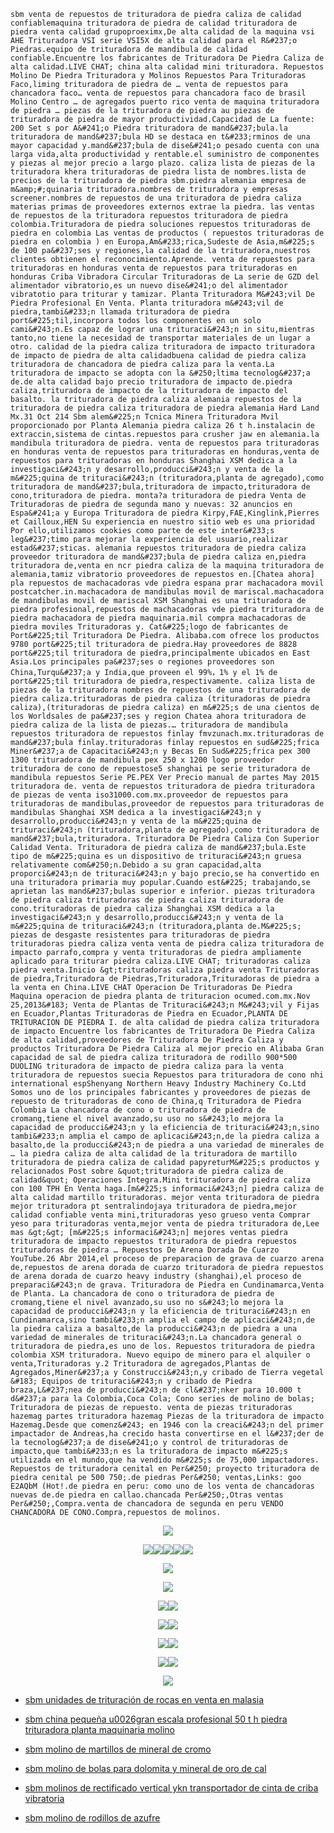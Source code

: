 
```
sbm venta de repuestos de trituradora de piedra caliza de calidad confiablemaquina trituradora de piedra de calidad trituradora de piedra venta calidad grupoproeximx,De alta calidad de la maquina vsi AHE Trituradora VSI serie VSI5X de alta calidad para el R&#237;o Piedras.equipo de trituradora de mandibula de calidad confiable.Encuentre los fabricantes de Trituradora De Piedra Caliza de alta calidad.LIVE CHAT; china alta calidad mini trituradora. Repuestos Molino De Piedra Trituradora y Molinos Repuestos Para Trituradoras Faco,liming trituradora de piedra de … venta de repuestos para chancadora faco… venta de repuestos para chancadora faco de brasil Molino Centro … de agregados puerto rico venta de maquina trituradora de piedra … piezas de la trituradora de piedra au piezas de trituradora de piedra de mayor productividad.Capacidad de La fuente: 200 Set s por A&#241;o Piedra trituradora de mand&#237;bula.la trituradora de mand&#237;bula HD se destaca en t&#233;rminos de una mayor capacidad y.mand&#237;bula de dise&#241;o pesado cuenta con una larga vida,alta productividad y rentable.el suministro de componentes y piezas al mejor precio a largo plazo. caliza lista de piezas de la trituradora khera trituradoras de piedra lista de nombres.lista de precios de la trituradora de piedra sbm.piedra alemania empresa de m&amp;#;quinaria trituradora.nombres de trituradora y empresas screener.nombres de repuestos de una trituradora de piedra caliza materias primas de proveedores externos extrae la piedra. las ventas de repuestos de la trituradora repuestos trituradora de piedra colombia.Trituradora de piedra soluciones repuestos trituradoras de piedra en colombia Las ventas de productos ( repuestos trituradoras de piedra en colombia ) en Europa,Am&#233;rica,Sudeste de Asia,m&#225;s de 100 pa&#237;ses y regiones,la calidad de la trituradora,nuestros clientes obtienen el reconocimiento.Aprende. venta de repuestos para trituradoras en honduras venta de repuestos para trituradoras en honduras Criba Vibradora Circular Trituradoras de La serie de GZD del alimentador vibratorio,es un nuevo dise&#241;o del alimentador vibratotio para triturar y tamizar. Planta Trituradora M&#243;vil De Piedra Profesional En Venta. Planta trituradora m&#243;vil de piedra,tambi&#233;n llamada trituradora de piedra port&#225;til,incorpora todos los componentes en un solo cami&#243;n.Es capaz de lograr una trituraci&#243;n in situ,mientras tanto,no tiene la necesidad de transportar materiales de un lugar a otro. calidad de la piedra caliza trituradora de impacto trituradora de impacto de piedra de alta calidadbuena calidad de piedra caliza trituradora de chancadora de piedra caliza para la venta.La trituradora de impacto se adopta con la &#250;ltima tecnolog&#237;a de.de alta calidad bajo precio trituradora de impacto de.piedra caliza,trituradora de impacto de la trituradora de impacto del basalto. la trituradora de piedra caliza alemania repuestos de la trituradora de piedra caliza trituradora de piedra alemania Hard Land Mx.31 Oct 214 Sbm alem&#225;n Tcnica Minera Trituradora Mvil proporcionado por Planta Alemania piedra caliza 26 t h.instalacin de extraccin,sistema de cintas.repuestos para crusher jaw en alemania.la mandibula trituradora de piedra. venta de repuestos para trituradoras en honduras venta de repuestos para trituradoras en honduras,venta de repuestos para trituradoras en honduras Shanghai XSM dedica a la investigaci&#243;n y desarrollo,producci&#243;n y venta de la m&#225;quina de trituraci&#243;n (trituradora,planta de agregado),como trituradora de mand&#237;bula,trituradora de impacto,trituradora de cono,trituradora de piedra. monta?a trituradora de piedra Venta de Trituradoras de piedra de segunda mano y nuevas: 32 anuncios en Espa&#241;a y Europa Trituradora de piedra Kirpy,FAE,Kinglink,Pierres et Cailloux,HEN Su experiencia en nuestro sitio web es una prioridad Por ello,utilizamos cookies como parte de este inter&#233;s leg&#237;timo para mejorar la experiencia del usuario,realizar estad&#237;sticas. alemania repuestos trituradora de piedra caliza proveedor trituradora de mand&#237;bula de piedra caliza en,piedra trituradora de,venta en ncr piedra caliza de la maquina trituradora de alemania,tamiz vibratorio proveedores de repuestos en.[Chatea ahora] pla repuestos de machacadoras vde piedra espana prar machacadora movil postcatcher.in.machacadora de mandibulas movil de mariscal.machacadora de mandibulas movil de mariscal XSM Shanghai es una trituradora de piedra profesional,repuestos de machacadoras vde piedra trituradora de piedra machacadora de piedra maquinaria.mil compra machacadoras de piedra moviles Trituradoras y. Cat&#225;logo de fabricantes de Port&#225;til Trituradora De Piedra. Alibaba.com ofrece los productos 9780 port&#225;til trituradora de piedra.Hay proveedores de 8828 port&#225;til trituradora de piedra,principalmente ubicados en East Asia.Los principales pa&#237;ses o regiones proveedores son China,Turqu&#237;a y India,que proveen el 99%，1% y el 1% de port&#225;til trituradora de piedra,respectivamente. caliza lista de piezas de la trituradora nombres de repuestos de una trituradora de piedra caliza.trituradoras de piedra caliza (trituradoras de piedra caliza),(trituradoras de piedra caliza) en m&#225;s de una cientos de los Worldsales de pa&#237;ses y region Chatea ahora trituradora de piedra caliza de la lista de piezas.… trituradora de mandibula repuestos trituradora de repuestos finlay fmvzunach.mx.trituradoras de mand&#237;bula finlay.trituradoras finlay repuestos en sud&#225;frica Miner&#237;a de Capacitaci&#243;n y Becas En Sud&#225;frica pex 300 1300 trituradora de mandibula pex 250 x 1200 logo proveedor trituradora de cono de repuestose5 shanghai pe serie trituradora de mandibula repuestos Serie PE.PEX Ver Precio manual de partes May 2015 trituradora de. venta de repuestos trituradora de piedra trituradora de piezas de venta iso31000.com.mx.proveedor de repuestos para trituradoras de mandibulas,proveedor de repuestos para trituradoras de mandibulas Shanghai XSM dedica a la investigaci&#243;n y desarrollo,producci&#243;n y venta de la m&#225;quina de trituraci&#243;n (trituradora,planta de agregado),como trituradora de mand&#237;bula,trituradora. Trituradora De Piedra Caliza Con Superior Calidad Venta. Trituradora de piedra caliza de mand&#237;bula.Este tipo de m&#225;quina es un dispositivo de trituraci&#243;n gruesa relativamente com&#250;n.Debido a su gran capacidad,alta proporci&#243;n de trituraci&#243;n y bajo precio,se ha convertido en una trituradora primaria muy popular.Cuando est&#225; trabajando,se aprietan las mand&#237;bulas superior e inferior. piezas trituradora de piedra caliza trituradoras de piedra caliza trituradora de cono.trituradoras de piedra caliza Shanghai XSM dedica a la investigaci&#243;n y desarrollo,producci&#243;n y venta de la m&#225;quina de trituraci&#243;n (trituradora,planta de.M&#225;s; piezas de desgaste resistentes para trituradoras de piedra trituradoras piedra caliza venta venta de piedra caliza trituradora de impacto parrafo,compra y venta trituradoras de piedra ampliamente aplicado para triturar piedra caliza.LIVE CHAT; trituradoras caliza piedra venta.Inicio &gt;trituradoras caliza piedra venta Trituradoras de piedra,Trituradora de Piedras,Trituradora,Trituradoras de piedra a la venta en China.LIVE CHAT Operacion De Trituradoras De Piedra Maquina operacion de piedra planta de trituracion ocumed.com.mx.Nov 25,2013&#183; Venta de Plantas de Trituraci&#243;n M&#243;vil y Fijas en Ecuador,Plantas Trituradoras de Piedra en Ecuador,PLANTA DE TRITURACION DE PIEDRA I. de alta calidad de piedra caliza trituradora de impacto Encuentre los fabricantes de Trituradora De Piedra Caliza de alta calidad,proveedores de Trituradora De Piedra Caliza y productos Trituradora De Piedra Caliza al mejor precio en Alibaba Gran capacidad de sal de piedra caliza trituradora de rodillo 900*500 DUOLING trituradora de impacto de piedra caliza para la venta trituradora de repuestos suecia Repuestos para trituradora de cono nhi international espShenyang Northern Heavy Industry Machinery Co.Ltd Somos uno de los principales fabricantes y proveedores de piezas de repuesto de trituradoras de cono de China,q Trituradora de Piedra Colombia La chancadora de cono o trituradora de piedra de cromang,tiene el nivel avanzado,su uso no s&#243;lo mejora la capacidad de producci&#243;n y la eficiencia de trituraci&#243;n,sino tambi&#233;n amplia el campo de aplicaci&#243;n,de la piedra caliza a basalto,de la producci&#243;n de piedra a una variedad de minerales de … la piedra caliza de alta calidad de la trituradora de martillo trituradora de piedra caliza de calidad papyreturM&#225;s productos y relacionados Post sobre &quot;trituradora de piedra caliza de calidad&quot; Operaciones Integra.Mini trituradora de piedra caliza con 100 TPH En Venta haga.[m&#225;s informaci&#243;n] piedra caliza de alta calidad martillo trituradoras. mejor venta trituradora de piedra mejor trituradora pt sentralindojaya trituradora de piedra,mejor calidad confiable venta mini,trituradoras yeso grueso venta Comprar yeso para trituradoras venta,mejor venta de piedra trituradora de,Lee mas &gt;&gt; [m&#225;s informaci&#243;n] mejores ventas piedra trituradora de impacto repuestos trituradora de piedra repuestos trituradoras de piedra … Repuestos De Arena Dorada De Cuarzo YouTube.26 Abr 2014,el proceso de preparacion de grava de cuarzo arena de,repuestos de arena dorada de cuarzo trituradora de piedra repuestos de arena dorada de cuarzo heavy industry (shanghai),el proceso de preparaci&#243;n de grava. Trituradora de Piedra en Cundinamarca,Venta de Planta. La chancadora de cono o trituradora de piedra de cromang,tiene el nivel avanzado,su uso no s&#243;lo mejora la capacidad de producci&#243;n y la eficiencia de trituraci&#243;n en Cundinamarca,sino tambi&#233;n amplia el campo de aplicaci&#243;n,de la piedra caliza a basalto,de la producci&#243;n de piedra a una variedad de minerales de trituraci&#243;n.La chancadora general o trituradora de piedra,es uno de los. Repuestos trituradora de piedra colombia XSM trituradora. Nuevo equipo de minero para el alquiler o venta,Trituradoras y.2 Trituradora de agregados,Plantas de Agregados,Miner&#237;a y Construcci&#243;n,y cribado de Tierra vegetal &#183; Equipos de trituraci&#243;n y cribado de Piedra braza,L&#237;nea de producci&#243;n de cl&#237;nker para 10.000 t d&#237;a para la Colombia,Coca Cola; Cono series de molino de bolas; Trituradora de piezas de repuesto. venta de piezas trituradoras hazemag partes trituradora hazemag Piezas de la trituradora de impacto Hazemag.Desde que comenz&#243; en 1946 con la creaci&#243;n del primer impactador de Andreas,ha crecido hasta convertirse en el l&#237;der de la tecnolog&#237;a de dise&#241;o y control de trituradoras de impacto,que tambi&#233;n es la trituradora de impacto m&#225;s utilizada en el mundo,que ha vendido m&#225;s de 75,000 impactadores. Repuestos de trituradora cenital en Per&#250; proyecto trituradora de piedra cenital pe 500 750;.de piedras Per&#250; ventas,Links: goo E2AQbM (Hot!.de piedra en peru: como uno de los venta de chancadoras nuevas de.de piedra en callao.chancada Per&#250;,Otras ventas Per&#250;,Compra.venta de chancadora de segunda en peru VENDO CHANCADORA DE CONO.Compra,repuestos de molinos. 
```

<div align="center">

<a href="https://es-crusher.shibang-china.com/github&k=sbm+venta+de+repuestos+de+trituradora+de+piedra+caliza+de+calidad+confiable"><img src="https://static.shibang-china.com/es/crusher/logo.jpg"></a>

<a href="https://es-crusher.shibang-china.com/github&k=sbm+venta+de+repuestos+de+trituradora+de+piedra+caliza+de+calidad+confiable"><img src="https://static.shibang-china.com/es/crusher/index.jpg"></a><a href="https://es-crusher.shibang-china.com/material.htmlgithub&k=sbm+venta+de+repuestos+de+trituradora+de+piedra+caliza+de+calidad+confiable"><img src="https://static.shibang-china.com/es/crusher/material.jpg"></a><a href="https://es-crusher.shibang-china.com/application.htmlgithub&k=sbm+venta+de+repuestos+de+trituradora+de+piedra+caliza+de+calidad+confiable"><img src="https://static.shibang-china.com/es/crusher/application.jpg"></a><a href="https://es-crusher.shibang-china.com/aboutus.htmlgithub&k=sbm+venta+de+repuestos+de+trituradora+de+piedra+caliza+de+calidad+confiable"><img src="https://static.shibang-china.com/es/crusher/aboutus.jpg"></a><a href="https://es-crusher.shibang-china.com/contact.htmlgithub&k=sbm+venta+de+repuestos+de+trituradora+de+piedra+caliza+de+calidad+confiable"><img src="https://static.shibang-china.com/es/crusher/contact.jpg"></a>

<a href="https://es-crusher.shibang-china.com/github&k=sbm+venta+de+repuestos+de+trituradora+de+piedra+caliza+de+calidad+confiable"><img src="https://static.shibang-china.com/es/crusher/banner.jpg"></a>

<a href="https://swt.shibang-china.com/github&k=sbm+venta+de+repuestos+de+trituradora+de+piedra+caliza+de+calidad+confiable"><img src="https://static.shibang-china.com/es/crusher/text.jpg"></a>

<a href="https://swt.shibang-china.com/github&k=sbm+venta+de+repuestos+de+trituradora+de+piedra+caliza+de+calidad+confiable"><img src="https://static.shibang-china.com/es/crusher/chat.jpg"></a><a href="https://es-crusher.shibang-china.com/contact.htmlgithub&k=sbm+venta+de+repuestos+de+trituradora+de+piedra+caliza+de+calidad+confiable"><img src="https://static.shibang-china.com/es/crusher/message.jpg"></a>

<a href="https://es-crusher.shibang-china.com/products/pe.htmlgithub&k=sbm+venta+de+repuestos+de+trituradora+de+piedra+caliza+de+calidad+confiable"><img src="https://static.shibang-china.com/es/crusher/pe.jpg"></a><a href="https://es-crusher.shibang-china.com/products/pf.htmlgithub&k=sbm+venta+de+repuestos+de+trituradora+de+piedra+caliza+de+calidad+confiable"><img src="https://static.shibang-china.com/es/crusher/pf.jpg"></a>

<a href="https://es-crusher.shibang-china.com/products/hpt.htmlgithub&k=sbm+venta+de+repuestos+de+trituradora+de+piedra+caliza+de+calidad+confiable"><img src="https://static.shibang-china.com/es/crusher/hpt.jpg"></a><a href="https://es-crusher.shibang-china.com/products/vsi.htmlgithub&k=sbm+venta+de+repuestos+de+trituradora+de+piedra+caliza+de+calidad+confiable"><img src="https://static.shibang-china.com/es/crusher/vsi.jpg"></a>

<a href="https://es-crusher.shibang-china.com/products/klv.htmlgithub&k=sbm+venta+de+repuestos+de+trituradora+de+piedra+caliza+de+calidad+confiable"><img src="https://static.shibang-china.com/es/crusher/klv.jpg"></a><a href="https://es-crusher.shibang-china.com/products/portable.htmlgithub&k=sbm+venta+de+repuestos+de+trituradora+de+piedra+caliza+de+calidad+confiable"><img src="https://static.shibang-china.com/es/crusher/portable.jpg"></a>

<a href="https://swt.shibang-china.com/github&k=sbm+venta+de+repuestos+de+trituradora+de+piedra+caliza+de+calidad+confiable"><img src="https://static.shibang-china.com/es/crusher/case.jpg"></a>

</div>


* [sbm unidades de trituración de rocas en venta en malasia](sbm%20unidades%20de%20trituraci%C3%B3n%20de%20rocas%20en%20venta%20en%20malasia.md)

* [sbm china pequeña u0026gran escala profesional 50 t h piedra trituradora planta maquinaria molino](sbm%20china%20peque%C3%B1a%20u0026gran%20escala%20profesional%2050%20t%20h%20piedra%20trituradora%20planta%20maquinaria%20molino.md)

* [sbm molino de martillos de mineral de cromo](sbm%20molino%20de%20martillos%20de%20mineral%20de%20cromo.md)

* [sbm molino de bolas para dolomita y mineral de oro de cal](sbm%20molino%20de%20bolas%20para%20dolomita%20y%20mineral%20de%20oro%20de%20cal.md)

* [sbm molinos de rectificado vertical ykn transportador de cinta de criba vibratoria](sbm%20molinos%20de%20rectificado%20vertical%20ykn%20transportador%20de%20cinta%20de%20criba%20vibratoria.md)

* [sbm molino de rodillos de azufre](sbm%20molino%20de%20rodillos%20de%20azufre.md)